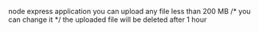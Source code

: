 
node express application
you can upload any file less than 200 MB /* you can change it */
the uploaded file will be deleted after 1 hour 